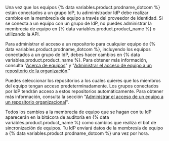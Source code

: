 Una vez que los equipos {% data variables.product.prodname_dotcom %} están conectados a un grupo IdP, tu adiministrador IdP debe realizar cambios en la membrecía de equipo a través del proveedor de identidad. Si se conecta a un equipo con un grupo de IdP, no puedes administrar la membrecía de equipo en {% data variables.product.product_name %} o utilizando la API.

Para administrar el acceso a un repositorio para cualquier equipo de {% data variables.product.prodname_dotcom %}, incluyendo los equipos conectados a un grupo de IdP, debes hacer cambios en {% data variables.product.product_name %}. Para obtener más información, consulta "[Acerca de equipos](/articles/about-teams)" y "[Administrar el acceso de equipo a un repositorio de la organización](/articles/managing-team-access-to-an-organization-repository)."

Puedes seleccionar los repositorios a los cuales quieres que los miembros del equipo tengan acceso predeterminadamente. Los grupos conectados por IdP tendrán acceso a estos repositorios automáticamente. Para obtener más información, consulta la sección "[Administrar el acceso de un equipo a un repositorio organizacional](/articles/managing-team-access-to-an-organization-repository)".

Todos los cambios a la membrecía de equipo que se hagan con tu IdP aparecerán en la bitácora de auditoría en {% data variables.product.product_name %} como cambios que realiza el bot de sincronización de equipos. Tu IdP enviará datos de la membresía de equipo a {% data variables.product.prodname_dotcom %} una vez por hora.